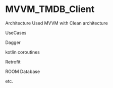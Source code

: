 # MVVM_TMDB_Client

Architecture Used
MVVM with Clean architecture

UseCases

Dagger

kotlin coroutines

Retrofit 

ROOM Database

etc.
